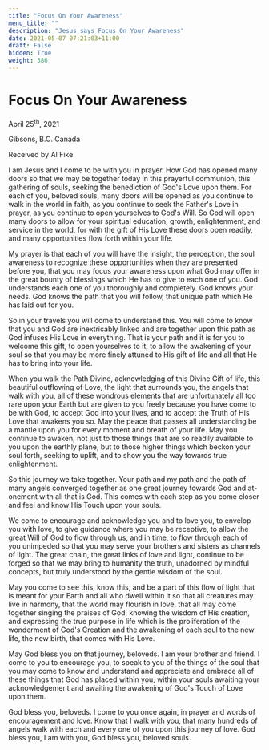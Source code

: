 ```yaml
---
title: "Focus On Your Awareness"
menu_title: ""
description: "Jesus says Focus On Your Awareness"
date: 2021-05-07 07:21:03+11:00
draft: False
hidden: True
weight: 386
---
```

# Focus On Your Awareness

April 25<sup>th</sup>, 2021

Gibsons, B.C. Canada 

Received by Al Fike


I am Jesus and I come to be with you in prayer. How God has opened many doors so that we may be together today in this prayerful communion, this gathering of souls, seeking the benediction of God's Love upon them.  For each of you, beloved souls, many doors will be opened as you continue to walk in the world in faith, as you continue to seek the Father's Love in prayer, as you continue to open yourselves to God's Will.  So God will open many doors to allow for your spiritual education, growth, enlightenment, and service in the world, for with the gift of His Love these doors open readily, and many opportunities flow forth within your life. 

My prayer is that each of you will have the insight, the perception, the soul awareness to recognize these opportunities when they are presented before you, that you may focus your awareness upon what God may offer in the great bounty of blessings which He has to give to each one of you. God understands each one of you thoroughly and completely. God knows your needs. God knows the path that you will follow, that unique path which He has laid out for you.

So in your travels you will come to understand this. You will come to know that you and God are inextricably linked and are together upon this path as God infuses His Love in everything. That is your path and it is for you to welcome this gift, to open yourselves to it, to allow the awakening of your soul so that you may be more finely attuned to His gift of life and all that He has to bring into your life.  

When you walk the Path Divine, acknowledging of this Divine Gift of life, this beautiful outflowing of Love, the light that surrounds you, the angels that walk with you, all of these wondrous elements that are unfortunately all too rare upon your Earth but are given to you freely because you have come to be with God, to accept God into your lives, and to accept the Truth of His Love that awakens you so. May the peace that passes all understanding be a mantle upon you for every moment and breath of your life. May you continue to awaken, not just to those things that are so readily available to you upon the earthly plane, but to those higher things which beckon your soul forth, seeking to uplift, and to show you the way towards true enlightenment.  

So this journey we take together. Your path and my path and the path of many angels converged together as one great journey towards God and at-onement with all that is God. This comes with each step as you come closer and feel and know His Touch upon your souls.  

We come to encourage and acknowledge you and to love you, to envelop you with love, to give guidance where you may be receptive, to allow the great Will of God to flow through us, and in time, to flow through each of you unimpeded so that you may serve your brothers and sisters as channels of light. The great chain, the great links of love and light, continue to be forged so that we may bring to humanity the truth, unadorned by mindful concepts, but truly understood by the gentle wisdom of the soul. 

May you come to see this, know this, and be a part of this flow of light that is meant for your Earth and all who dwell within it so that all creatures may live in harmony, that the world may flourish in love, that all may come together singing the praises of God, knowing the wisdom of His creation, and expressing the true purpose in life which is the proliferation of the wonderment of God's Creation and the awakening of each soul to the new life, the new birth, that comes with His Love.  

May God bless you on that journey, beloveds. I am your brother and friend. I come to you to encourage you, to speak to you of the things of the soul that you may come to know and understand and appreciate and embrace all of these things that God has placed within you, within your souls awaiting your acknowledgement and awaiting the awakening of God's Touch of Love upon them.

God bless you, beloveds. I come to you once again, in prayer and words of encouragement and love. Know that I walk with you, that many hundreds of angels walk with each and every one of you upon this journey of love. God bless you, I am with you, God bless you, beloved souls.
